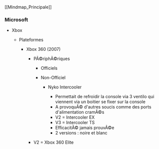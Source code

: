 ﻿[[Mindmap_Principale]]

### Microsoft

- Xbox

	- Plateformes

		- Xbox 360 (2007)

			- PÃ©riphÃ©riques

				- Officiels
				- Non-Officiel

					- Nyko Intercooler

						- Permettait de refroidir la console via 3 ventilo qui viennent via un boitier se fixer sur la console
						- A provoquÃ© d'autres soucis comme des ports d'alimentation cramÃ©s
						- V2 = Intercooler EX
						- V3 = Intercooler TS
						- EfficacitÃ© jamais prouvÃ©e
						- 2 versions : noire et blanc

			- V2 = Xbox 360 Elite


